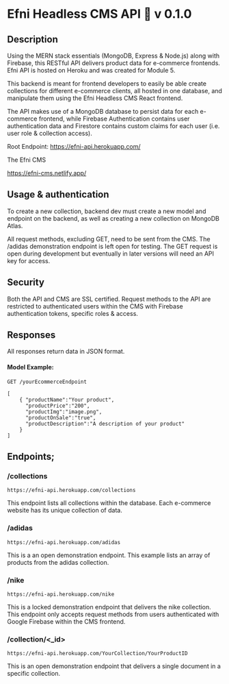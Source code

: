 # Efni Headless CMS API :rocket: v 0.1.0


## Description

Using the MERN stack essentials (MongoDB, Express & Node.js) along with Firebase, this RESTful API delivers product data for e-commerce frontends. Efni API is hosted on Heroku and was created for Module 5.

This backend is meant for frontend developers to easily be able create collections for different e-commerce clients, all hosted in one database, and manipulate them using the Efni Headless CMS React frontend.

The API makes use of a MongoDB database to persist data for each e-commerce frontend, while Firebase Authentication contains user authentication data and Firestore contains custom claims for each user (i.e. user role & collection access).

Root Endpoint:
https://efni-api.herokuapp.com/


The Efni CMS 

https://efni-cms.netlify.app/

## Usage & authentication

To create a new collection, backend dev must create a new model and endpoint on the backend, as well as creating a new collection on MongoDB Atlas.

All request methods, excluding GET, need to be sent from the CMS. The /adidas demonstration endpoint is left open for testing. The GET request is open during development but eventually in later versions will need an API key for access.


## Security
Both the API and CMS are SSL certified. Request methods to the API are restricted to authenticated users within the CMS with Firebase authentication tokens, specific roles & access. 


## Responses
All responses return data in JSON format.


#### Model Example:
```
GET /yourEcommerceEndpoint
```

```
[
    { "productName":"Your product",
      "productPrice":"200",
      "productImg":"image.png",
      "productOnSale":"true",
      "productDescription":"A description of your product"
    }
]
```

## Endpoints;




### /collections

```
https://efni-api.herokuapp.com/collections
```

This endpoint lists all collections within the database. Each e-commerce website has its unique collection of data. 

### /adidas

```
https://efni-api.herokuapp.com/adidas
```
This is a an open demonstration endpoint. This example lists an array of products from the adidas collection.


### /nike

```
https://efni-api.herokuapp.com/nike
```
This is a locked demonstration endpoint that delivers the nike collection. This endpoint only accepts request methods from users authenticated with Google Firebase within the CMS frontend.



### /collection/<_id>

```
https://efni-api.herokuapp.com/YourCollection/YourProductID
```

This is an open demonstration endpoint that delivers a single document in a specific collection.


#
